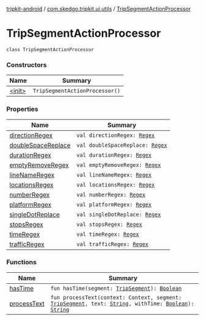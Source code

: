 [tripkit-android](../../index.md) / [com.skedgo.tripkit.ui.utils](../index.md) / [TripSegmentActionProcessor](./index.md)

# TripSegmentActionProcessor

`class TripSegmentActionProcessor`

### Constructors

| Name | Summary |
|---|---|
| [&lt;init&gt;](-init-.md) | `TripSegmentActionProcessor()` |

### Properties

| Name | Summary |
|---|---|
| [directionRegex](direction-regex.md) | `val directionRegex: `[`Regex`](https://kotlinlang.org/api/latest/jvm/stdlib/kotlin.text/-regex/index.html) |
| [doubleSpaceReplace](double-space-replace.md) | `val doubleSpaceReplace: `[`Regex`](https://kotlinlang.org/api/latest/jvm/stdlib/kotlin.text/-regex/index.html) |
| [durationRegex](duration-regex.md) | `val durationRegex: `[`Regex`](https://kotlinlang.org/api/latest/jvm/stdlib/kotlin.text/-regex/index.html) |
| [emptyRemoveRegex](empty-remove-regex.md) | `val emptyRemoveRegex: `[`Regex`](https://kotlinlang.org/api/latest/jvm/stdlib/kotlin.text/-regex/index.html) |
| [lineNameRegex](line-name-regex.md) | `val lineNameRegex: `[`Regex`](https://kotlinlang.org/api/latest/jvm/stdlib/kotlin.text/-regex/index.html) |
| [locationsRegex](locations-regex.md) | `val locationsRegex: `[`Regex`](https://kotlinlang.org/api/latest/jvm/stdlib/kotlin.text/-regex/index.html) |
| [numberRegex](number-regex.md) | `val numberRegex: `[`Regex`](https://kotlinlang.org/api/latest/jvm/stdlib/kotlin.text/-regex/index.html) |
| [platformRegex](platform-regex.md) | `val platformRegex: `[`Regex`](https://kotlinlang.org/api/latest/jvm/stdlib/kotlin.text/-regex/index.html) |
| [singleDotReplace](single-dot-replace.md) | `val singleDotReplace: `[`Regex`](https://kotlinlang.org/api/latest/jvm/stdlib/kotlin.text/-regex/index.html) |
| [stopsRegex](stops-regex.md) | `val stopsRegex: `[`Regex`](https://kotlinlang.org/api/latest/jvm/stdlib/kotlin.text/-regex/index.html) |
| [timeRegex](time-regex.md) | `val timeRegex: `[`Regex`](https://kotlinlang.org/api/latest/jvm/stdlib/kotlin.text/-regex/index.html) |
| [trafficRegex](traffic-regex.md) | `val trafficRegex: `[`Regex`](https://kotlinlang.org/api/latest/jvm/stdlib/kotlin.text/-regex/index.html) |

### Functions

| Name | Summary |
|---|---|
| [hasTime](has-time.md) | `fun hasTime(segment: `[`TripSegment`](../../com.skedgo.tripkit.routing/-trip-segment/index.md)`): `[`Boolean`](https://kotlinlang.org/api/latest/jvm/stdlib/kotlin/-boolean/index.html) |
| [processText](process-text.md) | `fun processText(context: Context, segment: `[`TripSegment`](../../com.skedgo.tripkit.routing/-trip-segment/index.md)`, text: `[`String`](https://kotlinlang.org/api/latest/jvm/stdlib/kotlin/-string/index.html)`, withTime: `[`Boolean`](https://kotlinlang.org/api/latest/jvm/stdlib/kotlin/-boolean/index.html)`): `[`String`](https://kotlinlang.org/api/latest/jvm/stdlib/kotlin/-string/index.html) |
